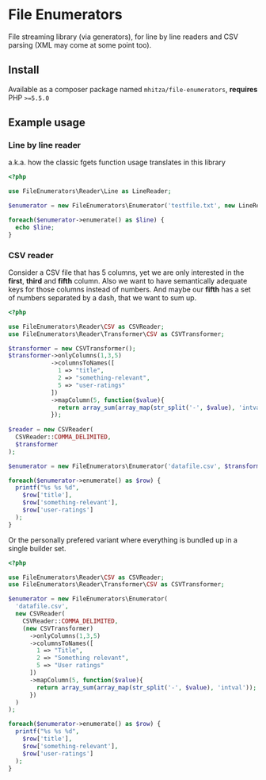 # File Enumerators

File streaming library (via generators), for line by line readers and CSV parsing (XML may come at some point too).

## Install

Available as a composer package named `mhitza/file-enumerators`, **requires** PHP `>=5.5.0`

## Example usage

### Line by line reader

a.k.a. how the classic fgets function usage translates in this library

```php
<?php

use FileEnumerators\Reader\Line as LineReader;

$enumerator = new FileEnumerators\Enumerator('testfile.txt', new LineReader);

foreach($enumerator->enumerate() as $line) {
  echo $line;
}
```

### CSV reader

Consider a CSV file that has 5 columns, yet we are only interested in the **first**, **third** and **fifth** column. Also
we want to have semantically adequate keys for those columns instead of numbers. And maybe our **fifth** has a set of
numbers separated by a dash, that we want to sum up.

```php
<?php

use FileEnumerators\Reader\CSV as CSVReader;
use FileEnumerators\Reader\Transformer\CSV as CSVTransformer;

$transformer = new CSVTransformer();
$transformer->onlyColumns(1,3,5)
            ->columnsToNames([
              1 => "title",
              2 => "something-relevant",
              5 => "user-ratings"
            ])
            ->mapColumn(5, function($value){
              return array_sum(array_map(str_split('-', $value), 'intval'));
            });
  
$reader = new CSVReader(
  CSVReader::COMMA_DELIMITED,
  $transformer
);

$enumerator = new FileEnumerators\Enumerator('datafile.csv', $transformer);

foreach($enumerator->enumerate() as $row) {
  printf("%s %s %d",
    $row['title'],
    $row['something-relevant'],
    $row['user-ratings']
  );
}
```

Or the personally prefered variant where everything is bundled up in a single builder set.

```php
<?php

use FileEnumerators\Reader\CSV as CSVReader;
use FileEnumerators\Reader\Transformer\CSV as CSVTransformer;

$enumerator = new FileEnumerators\Enumerator(
  'datafile.csv',
  new CSVReader(
    CSVReader::COMMA_DELIMITED,
    (new CSVTransformer)
      ->onlyColumns(1,3,5)
      ->columnsToNames([
        1 => "Title",
        2 => "Something relevant",
        5 => "User ratings"
      ])
      ->mapColumn(5, function($value){
        return array_sum(array_map(str_split('-', $value), 'intval'));
      })
  )
);

foreach($enumerator->enumerate() as $row) {
  printf("%s %s %d",
    $row['title'],
    $row['something-relevant'],
    $row['user-ratings']
  );
}
```